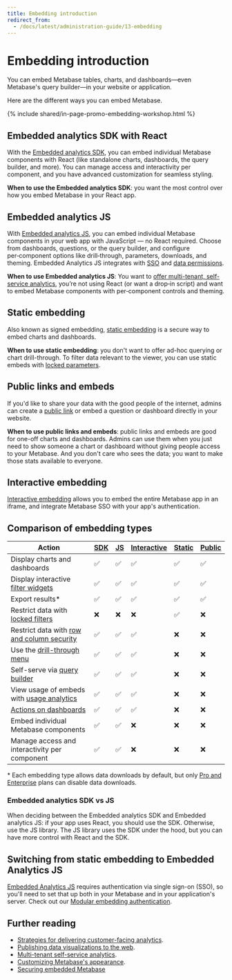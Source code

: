 ```yaml
---
title: Embedding introduction
redirect_from:
  - /docs/latest/administration-guide/13-embedding
---
```


# Embedding introduction

You can embed Metabase tables, charts, and dashboards—even Metabase's query builder—in your website or application.

Here are the different ways you can embed Metabase.

{% include shared/in-page-promo-embedding-workshop.html %}

## Embedded analytics SDK with React

With the [Embedded analytics SDK](./sdk/introduction.md), you can embed individual Metabase components with React (like standalone charts, dashboards, the query builder, and more). You can manage access and interactivity per component, and you have advanced customization for seamless styling.

**When to use the Embedded analytics SDK**: you want the most control over how you embed Metabase in your React app.

## Embedded analytics JS

With [Embedded analytics JS](./embedded-analytics-js.md), you can embed individual Metabase components in your web app with JavaScript — no React required. Choose from dashboards, questions, or the query builder, and configure per‑component options like drill‑through, parameters, downloads, and theming. Embedded Analytics JS integrates with [SSO](securing-embeds.md) and [data permissions](../permissions/embedding.md).

**When to use Embedded analytics JS**: You want to [offer multi-tenant, self-service analytics](https://www.metabase.com/blog/why-full-app-embedding), you’re not using React (or want a drop‑in script) and want to embed Metabase components with per‑component controls and theming.

## Static embedding

Also known as signed embedding, [static embedding](./static-embedding.md) is a secure way to embed charts and dashboards.

**When to use static embedding**: you don't want to offer ad-hoc querying or chart drill-through. To filter data relevant to the viewer, you can use static embeds with [locked parameters](./static-embedding-parameters.md#locked-parameters-limit-the-values-available-to-other-editable-parameters).

## Public links and embeds

If you'd like to share your data with the good people of the internet, admins can create a [public link](./public-links.md) or embed a question or dashboard directly in your website.

**When to use public links and embeds**: public links and embeds are good for one-off charts and dashboards. Admins can use them when you just need to show someone a chart or dashboard without giving people access to your Metabase. And you don't care who sees the data; you want to make those stats available to everyone.

## Interactive embedding

[Interactive embedding](./interactive-embedding.md) allows you to embed the entire Metabase app in an iframe, and integrate Metabase SSO with your app's authentication.

## Comparison of embedding types

| Action                                                                                                                          | [SDK](./sdk/introduction.md) | [JS](./embedded-analytics-js.md) | [Interactive](./interactive-embedding.md) | [Static](./static-embedding.md) | [Public](../embedding/public-links.md) |
| ------------------------------------------------------------------------------------------------------------------------------- | ---------------------------- | -------------------------------- | ----------------------------------------- | ------------------------------- | -------------------------------------- |
| Display charts and dashboards                                                                                                   | ✅                           | ✅                               | ✅                                        | ✅                              | ✅                                     |
| Display interactive [filter widgets](https://www.metabase.com/glossary/filter-widget)                                           | ✅                           | ✅                               | ✅                                        | ✅                              | ✅                                     |
| Export results\*                                                                                                                | ✅                           | ✅                               | ✅                                        | ✅                              | ✅                                     |
| Restrict data with [locked filters](./static-embedding-parameters.md#restricting-data-in-a-static-embed-with-locked-parameters) | ❌                           | ❌                               | ❌                                        | ✅                              | ❌                                     |
| Restrict data with [row and column security](../permissions/row-and-column-security.md)                                         | ✅                           | ✅                               | ✅                                        | ❌                              | ❌                                     |
| Use the [drill-through menu](https://www.metabase.com/learn/metabase-basics/querying-and-dashboards/questions/drill-through)    | ✅                           | ✅                               | ✅                                        | ❌                              | ❌                                     |
| Self-serve via [query builder](https://www.metabase.com/glossary/query-builder)                                                 | ✅                           | ✅                               | ✅                                        | ❌                              | ❌                                     |
| View usage of embeds with [usage analytics](../usage-and-performance-tools/usage-analytics.md)                                  | ✅                           | ✅                               | ✅                                        | ❌                              | ❌                                     |
| [Actions on dashboards](../dashboards/actions.md)                                                                               | ✅                           | ✅                               | ✅                                        | ❌                              | ❌                                     |
| Embed individual Metabase components                                                                                            | ✅                           | ✅                               | ❌                                        | ❌                              | ❌                                     |
| Manage access and interactivity per component                                                                                   | ✅                           | ✅                               | ❌                                        | ❌                              | ❌                                     |

\* Each embedding type allows data downloads by default, but only [Pro and Enterprise](https://www.metabase.com/pricing/) plans can disable data downloads.

### Embedded analytics SDK vs JS

When deciding between the Embedded analytics SDK and Embedded analytics JS: if your app uses React, you should use the SDK. Otherwise, use the JS library. The JS library uses the SDK under the hood, but you can have more control with React and the SDK.

## Switching from static embedding to Embedded Analytics JS

[Embedded Analytics JS](./embedded-analytics-js.md) requires authentication via single sign-on (SSO), so you'll need to set that up both in your Metabase and in your application's server. Check out our [Modular embedding authentication](../embedding/sdk/authentication.md).

## Further reading

- [Strategies for delivering customer-facing analytics](https://www.metabase.com/learn/metabase-basics/embedding/overview).
- [Publishing data visualizations to the web](https://www.metabase.com/learn/metabase-basics/embedding/charts-and-dashboards).
- [Multi-tenant self-service analytics](https://www.metabase.com/learn/metabase-basics/embedding/multi-tenant-self-service-analytics).
- [Customizing Metabase's appearance](../configuring-metabase/appearance.md).
- [Securing embedded Metabase](./securing-embeds.md)
